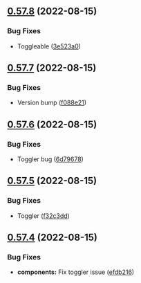 ## [0.57.8](https://github.com/jacecotton/tcds/compare/v0.57.7...v0.57.8) (2022-08-15)


### Bug Fixes

* Toggleable ([3e523a0](https://github.com/jacecotton/tcds/commit/3e523a05060e5d4fb7f60920f71f36e336803244))



## [0.57.7](https://github.com/jacecotton/tcds/compare/v0.57.6...v0.57.7) (2022-08-15)


### Bug Fixes

* Version bump ([f088e21](https://github.com/jacecotton/tcds/commit/f088e21f1566b345f76655215981bd3ff2ff375a))



## [0.57.6](https://github.com/jacecotton/tcds/compare/v0.57.5...v0.57.6) (2022-08-15)


### Bug Fixes

* Toggler bug ([6d79678](https://github.com/jacecotton/tcds/commit/6d79678ce6cc83edf527868ca9c693df9be6ed29))



## [0.57.5](https://github.com/jacecotton/tcds/compare/v0.57.4...v0.57.5) (2022-08-15)


### Bug Fixes

* Toggler ([f32c3dd](https://github.com/jacecotton/tcds/commit/f32c3dd58f9b91fe540cda1dd2b8cd6a14086bee))



## [0.57.4](https://github.com/jacecotton/tcds/compare/v0.57.3...v0.57.4) (2022-08-15)


### Bug Fixes

* **components:** Fix toggler issue ([efdb216](https://github.com/jacecotton/tcds/commit/efdb216609e5df453abbdca6507ae2cf554db210))



